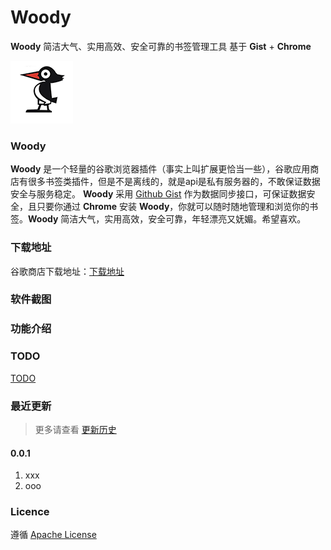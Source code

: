 # Woody
**Woody** 简洁大气、实用高效、安全可靠的书签管理工具  基于 **Gist** + **Chrome**

![woody](arts/favicon.png)

### Woody
**Woody** 是一个轻量的谷歌浏览器插件（事实上叫扩展更恰当一些），谷歌应用商店有很多书签类插件，但是不是离线的，就是api是私有服务器的，不敢保证数据安全与服务稳定。 **Woody** 采用 [Github Gist](https://gist.github.com/) 作为数据同步接口，可保证数据安全，且只要你通过 **Chrome** 安装 **Woody**，你就可以随时随地管理和浏览你的书签。**Woody** 简洁大气，实用高效，安全可靠，年轻漂亮又妩媚。希望喜欢。

### 下载地址
谷歌商店下载地址：[下载地址](http://1991th.com)

### 软件截图

### 功能介绍

### TODO
[TODO](TODO.md)

### 最近更新
> 更多请查看 [更新历史](update.md)
#### 0.0.1
1. xxx
2. ooo

### Licence
遵循 [Apache License](LICENSE)
